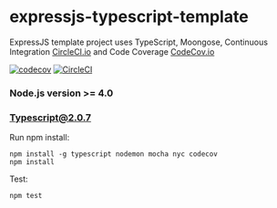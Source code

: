 # expressjs-typescript-template
ExpressJS template project uses TypeScript, Moongose, Continuous Integration [CircleCI.io](https://circleci.com/) and Code Coverage [CodeCov.io](https://codecov.io)

[![codecov](https://codecov.io/gh/thanhtruong0315/expressjs-typescript-template/branch/master/graph/badge.svg)](https://codecov.io/gh/thanhtruong0315/expressjs-typescript-template)
[![CircleCI](https://circleci.com/gh/thanhtruong0315/expressjs-typescript-template/tree/master.svg?style=shield)](https://circleci.com/gh/thanhtruong0315/expressjs-typescript-template/tree/master)

### Node.js version >= 4.0
### Typescript@2.0.7 

Run npm install:
```shell
npm install -g typescript nodemon mocha nyc codecov
npm install
```

Test:
```shell
npm test
```
